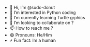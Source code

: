 - 👋 Hi, I’m @sudo-donut
- 👀 I’m interested in Python coding
- 🌱 I’m currently learning Turtle grphics
- 💞️ I’m looking to collaborate on ?
- 📫 How to reach me ?
- 😄 Pronouns: He/Him
- ⚡ Fun fact: Im a human
